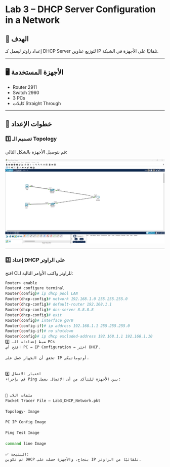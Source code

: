 # Lab 3 – DHCP Server Configuration in a Network

## 🎯 الهدف
إعداد راوتر ليعمل كـ DHCP Server لتوزيع عناوين IP تلقائيًا على الأجهزة في الشبكة.

---

## 🖥️ الأجهزة المستخدمة
- Router 2911
- Switch 2960
- 3 PCs
- كابلات Straight Through

---

## 📡 خطوات الإعداد

### 1️⃣ تصميم الـ Topology
قم بتوصيل الأجهزة بالشكل التالي:

![Topology](topology.png)

---

### 2️⃣ إعداد DHCP على الراوتر
افتح CLI للراوتر واكتب الأوامر التالية:

```bash
Router> enable
Router# configure terminal
Router(config)# ip dhcp pool LAN
Router(dhcp-config)# network 192.168.1.0 255.255.255.0
Router(dhcp-config)# default-router 192.168.1.1
Router(dhcp-config)# dns-server 8.8.8.8
Router(dhcp-config)# exit
Router(config)# interface g0/0
Router(config-if)# ip address 192.168.1.1 255.255.255.0
Router(config-if)# no shutdown
Router(config)# ip dhcp excluded-address 192.168.1.1 192.168.1.10
3️⃣ ضبط إعدادات الـ PCs
افتح أي PC → IP Configuration → اختر DHCP.

تحقق أن الجهاز حصل على IP أوتوماتيكي.


4️⃣ اختبار الاتصال
قم بإجراء Ping بين الأجهزة للتأكد من أن الاتصال يعمل:


📂 ملفات اللاب
Packet Tracer File – Lab3_DHCP_Network.pkt

Topology- Image

PC IP Config Image

Ping Test Image

command line Image

✅ النتيجة:
تم تكوين DHCP بنجاح، والأجهزة حصلت على IP تلقائيًا من الراوتر.
